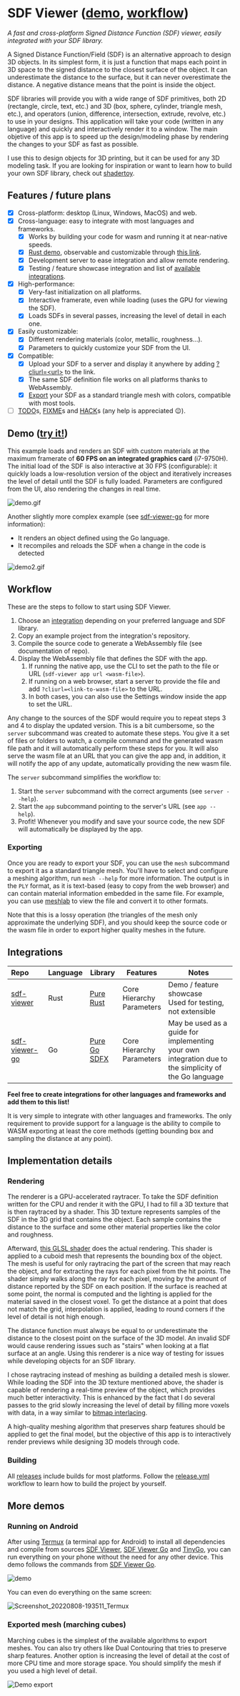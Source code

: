 # SDF Viewer ([demo](#demo-try-it), [workflow](#workflow))

*A fast and cross-platform Signed Distance Function (SDF) viewer, easily integrated with your SDF library.*

A Signed Distance Function/Field (SDF) is an alternative approach to design 3D objects.
In its simplest form, it is just a function that maps each point in 3D space to the signed distance to the closest
surface of the object. It can underestimate the distance to the surface, but it can never overestimate the distance.
A negative distance means that the point is inside the object.

SDF libraries will provide you with a wide range of SDF primitives, both 2D (rectangle, circle, text, etc.) and 3D (box,
sphere, cylinder, triangle mesh, etc.), and operators (union, difference, intersection, extrude, revolve, etc.) to use
in your designs. This application will take your code (written in any language) and quickly and interactively render it
to a window. The main objetive of this app is to speed up the design/modeling phase by rendering the changes to your SDF
as fast as possible.

I use this to design objects for 3D printing, but it can be used for any 3D modeling task.
If you are looking for inspiration or want to learn how to build your own SDF library, check
out [shadertoy](https://www.shadertoy.com/results?query=tag%3Ddistancefields).

## Features / future plans

- [x] Cross-platform: desktop (Linux, Windows, MacOS) and web.
- [x] Cross-language: easy to integrate with most languages and frameworks.
    - [x] Works by building your code for wasm and running it at near-native speeds.
    - [x] [Rust demo](src/sdf/demo/ffi.rs), observable and customizable
      through [this link](https://yeicor.github.io/sdf-viewer/?cliurl=demo_sdf.wasm&envdark).
    - [x] Development server to ease integration and allow remote rendering.
    - [x] Testing / feature showcase integration and list of [available integrations](#integrations).
- [x] High-performance:
    - [x] Very-fast initialization on all platforms.
    - [x] Interactive framerate, even while loading (uses the GPU for viewing the SDF).
    - [x] Loads SDFs in several passes, increasing the level of detail in each one.
- [x] Easily customizable:
    - [x] Different rendering materials (color, metallic, roughness...).
    - [x] Parameters to quickly customize your SDF from the UI.
- [x] Compatible:
    - [x] Upload your SDF to a server and display it anywhere by
      adding [?cliurl=\<url>](https://yeicor.github.io/sdf-viewer/?cliurl=demo_sdf.wasm&envdark) to the link.
    - [x] The same SDF definition file works on all platforms thanks to WebAssembly.
    - [x] [Export](#exporting) your SDF as a standard triangle mesh with colors, compatible with most tools.
- [ ] [TODO](https://github.com/Yeicor/sdf-viewer/search?q=TODO)s,
  [FIXME](https://github.com/Yeicor/sdf-viewer/search?q=FIXME)s
  and [HACK](https://github.com/Yeicor/sdf-viewer/search?q=HACK)s (any help is appreciated 😉).

## Demo ([try it!](https://yeicor.github.io/sdf-viewer/?envdark))

This example loads and renders an SDF with custom materials at the maximum framerate of **60 FPS on an integrated
graphics card** (i7-9750H). The initial load of the SDF is also interactive at 30 FPS (configurable): it quickly loads a
low-resolution version of the object and iteratively increases the level of detail until the SDF is fully loaded.
Parameters are configured from the UI, also rendering the changes in real time.

![demo.gif](.github/docs/demo.gif)

Another slightly more complex example (see [sdf-viewer-go](https://github.com/Yeicor/sdf-viewer-go/) for more
information):

- It renders an object defined using the Go language.
- It recompiles and reloads the SDF when a change in the code is detected

![demo2.gif](https://github.com/Yeicor/sdf-viewer-go/raw/main/.github/docs/demo.gif)

## Workflow

These are the steps to follow to start using SDF Viewer.

1. Choose an [integration](#integrations) depending on your preferred language and SDF library.
2. Copy an example project from the integration's repository.
3. Compile the source code to generate a WebAssembly file (see documentation of repo).
4. Display the WebAssembly file that defines the SDF with the app.
    1. If running the native app, use the CLI to set the path to the file or URL (`sdf-viewer app url <wasm-file>`).
    2. If running on a web browser, start a server to provide the file and add `?cliurl=<link-to-wasm-file>` to the URL.
    3. In both cases, you can also use the Settings window inside the app to set the URL.

Any change to the sources of the SDF would require you to repeat steps 3 and 4 to display the updated version.
This is a bit cumbersome, so the `server` subcommand was created to automate these steps. You give it a set of
files or folders to watch, a compile command and the generated wasm file path and it will automatically perform these
steps
for you. It will also serve the wasm file at an URL that you can give the app and, in addition, it will notify the app
of
any update, automatically providing the new wasm file.

The `server` subcommand simplifies the workflow to:

1. Start the `server` subcommand with the correct arguments (see `server --help`).
2. Start the `app` subcommand pointing to the server's URL (see `app --help`).
3. Profit! Whenever you modify and save your source code, the new SDF will automatically be displayed by the app.

### Exporting

Once you are ready to export your SDF, you can use the `mesh` subcommand to export it as a standard triangle mesh.
You'll have to select and configure a meshing algorithm, run `mesh --help` for more information.
The output is in the `PLY` format, as it is text-based (easy to copy from the web browser) and can contain material
information embedded in the same file. For example, you can use [meshlab](https://www.meshlab.net/) to view the
file and convert it to other formats.

Note that this is a lossy operation (the triangles of the mesh only approximate the underlying SDF), and you should keep
the source code or the wasm file in order to export higher quality meshes in the future.

## Integrations

| Repo                                                      | Language | Library                                                                                                               | Features                          | Notes                                                                                                     |
|:----------------------------------------------------------|----------|-----------------------------------------------------------------------------------------------------------------------|-----------------------------------|-----------------------------------------------------------------------------------------------------------|
| [sdf-viewer](https://github.com/Yeicor/sdf-viewer/)       | Rust     | [Pure Rust](src/sdf/mod.rs)                                                                                           | Core<br/>Hierarchy<br/>Parameters | Demo / feature showcase<br/>Used for testing, not extensible                                              |
| [sdf-viewer-go](https://github.com/Yeicor/sdf-viewer-go/) | Go       | [Pure Go](https://github.com/Yeicor/sdf-viewer-go/tree/main/sdf-viewer-go)<br/>[SDFX](https://github.com/deadsy/sdfx) | Core<br/>Hierarchy<br/>Parameters | May be used as a guide for implementing your own<br/>integration due to the simplicity of the Go language |

**Feel free to create integrations for other languages and frameworks and add them to this list!**

It is very simple to integrate with other languages and frameworks. The only requirement to provide support for a
language is the ability to compile to WASM exporting at least the core methods (getting bounding box and sampling the
distance at any point).

## Implementation details

### Rendering

The renderer is a GPU-accelerated raytracer. To take the SDF definition written for the CPU and render it with the GPU,
I had to fill a 3D texture that is then raytraced by a shader. This 3D texture represents samples of the SDF in the 3D
grid that contains the object. Each sample contains the distance to the surface and some other material properties like
the color and roughness.

Afterward, [this GLSL shader](https://github.com/Yeicor/sdf-viewer/blob/master/src/app/scene/sdf/material.frag) does the
actual rendering. This shader is applied to a cuboid mesh that represents the bounding box of the object. The mesh is
useful for only raytracing the part of the screen that may reach the object, and for extracting the rays for each pixel
from the hit points. The shader simply walks along the ray for each pixel, moving by the amount of distance reported by
the SDF on each position. If the surface is reached at some point, the normal is computed and the lighting is applied
for the material saved in the closest voxel. To get the distance at a point that does not match the grid, interpolation
is applied, leading to round corners if the level of detail is not high enough.

The distance function must always be equal to or underestimate the distance to the closest point on the surface of the
3D model. An invalid SDF would cause rendering issues such as "stairs" when looking at a flat surface at an angle. Using
this renderer is a nice way of testing for issues while developing objects for an SDF library.

I chose raytracing instead of meshing as building a detailed mesh is slower. While loading the SDF into the 3D texture
mentioned above, the shader is capable of rendering a real-time preview of the object, which provides much better
interactivity. This is enhanced by the fact that I do several passes to the grid slowly increasing the level of detail
by filling more voxels with data, in a way similar
to [bitmap interlacing](https://en.wikipedia.org/wiki/Interlacing_(bitmaps)).

A high-quality meshing algorithm that preserves sharp features should be applied to get the final model, but the
objective of this app is to interactively render previews while designing 3D models through code.

### Building

All [releases](https://github.com/Yeicor/sdf-viewer/releases) include builds for most platforms.
Follow the [release.yml](.github/workflows/release.yml) workflow to learn how to build the project by yourself.

## More demos

### Running on Android

After using [Termux](https://termux.dev/en/) (a terminal app for Android) to install all dependencies and compile from
sources [SDF Viewer](https://github.com/Yeicor/sdf-viewer), [SDF Viewer Go](https://github.com/Yeicor/sdf-viewer-go)
and [TinyGo](https://tinygo.org/), you can run everything on your phone without the need for any other device. This demo
follows the commands from [SDF Viewer Go](https://github.com/Yeicor/sdf-viewer-go).

![demo](https://user-images.githubusercontent.com/4929005/183480469-cc52dd14-a386-4955-bdb9-eca22a3b844c.gif)

You can even do everything on the same screen:

![Screenshot_20220808-193511_Termux](https://user-images.githubusercontent.com/4929005/183480629-b6873d67-4f9e-4838-8db1-dc39f2129ace.png)

### Exported mesh (marching cubes)

Marching cubes is the simplest of the available algorithms to export meshes. You can also try others like Dual
Contouring that tries to preserve sharp features. Another option is increasing the level of detail at the cost of more
CPU time and more storage space. You should simplify the mesh if you used a high level of detail.

![Demo export](.github/docs/demo_export.png)